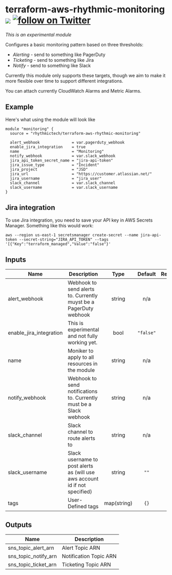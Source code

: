 # terraform-aws-rhythmic-monitoring [![](https://github.com/rhythmictech/terraform-aws-rhythmic-monitoring/workflows/pre-commit-check/badge.svg)](https://github.com/rhythmictech/terraform-aws-rhythmic-monitoring/actions) <a href="https://twitter.com/intent/follow?screen_name=RhythmicTech"><img src="https://img.shields.io/twitter/follow/RhythmicTech?style=social&logo=RhythmicTech" alt="follow on Twitter"></a>

_This is an experimental module_

Configures a basic monitoring pattern based on three thresholds:

* *Alerting* - send to something like PagerDuty
* *Ticketing* - send to something like Jira
* *Notify* - send to something like Slack

Currently this module only supports these targets, though we aim to make it more flexible over time to support different integrations.

You can attach currently CloudWatch Alarms and Metric Alarms.

## Example
Here's what using the module will look like
```
module "monitoring" {
  source = "rhythmictech/terraform-aws-rhythmic-monitoring"

  alert_webhook              = var.pagerduty_webhook
  enable_jira_integration    = true
  name                       = "Monitoring"
  notify_webhook             = var.slack_webhook
  jira_api_token_secret_name = "jira-api-token"
  jira_issue_type            = "Incident"
  jira_project               = "JSD"
  jira_url                   = "https://customer.atlassian.net/"
  jira_username              = "jira_user"
  slack_channel              = var.slack_channel
  slack_username             = var.slack_username
}
```

## Jira integration
To use Jira integration, you need to save your API key in AWS Secrets Manager. Something like this would work:

```
aws --region us-east-1 secretsmanager create-secret --name jira-api-token --secret-string="JIRA_API_TOKEN" --tags '[{"Key":"terraform_managed","Value":"false"}'
```

<!-- BEGINNING OF PRE-COMMIT-TERRAFORM DOCS HOOK -->
## Inputs

| Name | Description | Type | Default | Required |
|------|-------------|:----:|:-----:|:-----:|
| alert\_webhook | Webhook to send alerts to. Currently muyst be a PagerDuty webhook | string | n/a | yes |
| enable\_jira\_integration | This is experimental and not fully working yet. | bool | `"false"` | no |
| name | Moniker to apply to all resources in the module | string | n/a | yes |
| notify\_webhook | Webhook to send notifications to. Currently must be a Slack webhook | string | n/a | yes |
| slack\_channel | Slack channel to route alerts to | string | n/a | yes |
| slack\_username | Slack username to post alerts as \(will use aws account id if not specified\) | string | `""` | no |
| tags | User-Defined tags | map(string) | `{}` | no |

## Outputs

| Name | Description |
|------|-------------|
| sns\_topic\_alert\_arn | Alert Topic ARN |
| sns\_topic\_notify\_arn | Notification Topic ARN |
| sns\_topic\_ticket\_arn | Ticketing Topic ARN |

<!-- END OF PRE-COMMIT-TERRAFORM DOCS HOOK -->

